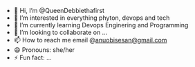 - 👋 Hi, I’m @QueenDebbiethafirst
- 👀 I’m interested in everything phyton, devops and tech
- 🌱 I’m currently learning Devops Enginering and Programming 
- 💞️ I’m looking to collaborate on ...
- 📫 How to reach me email @anuobisesan@gmail.com
- 😄 Pronouns: she/her
- ⚡ Fun fact: ...

<!---
QueenDebbiethafirst/QueenDebbiethafirst is a ✨ special ✨ repository because its `README.md` (this file) appears on your GitHub profile.
You can click the Preview link to take a look at your changes.
--->
